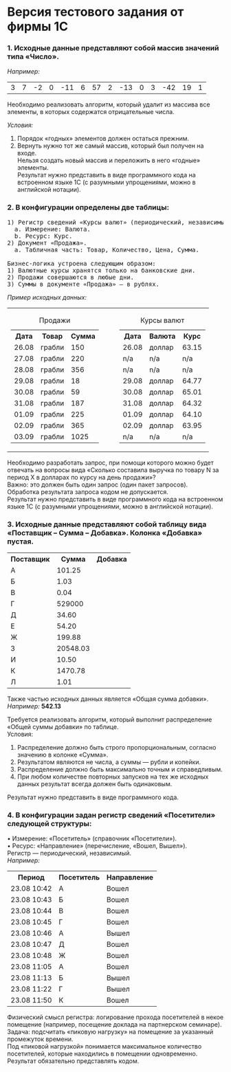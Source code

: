 # Версия тестового задания от фирмы 1С

### 1. Исходные данные представляют собой массив значений типа «Число».
*Например:*
<table>
<tr><td>3</td><td>7</td><td>-2</td><td>0</td><td>-11</td><td>6</td><td>57</td><td>2</td><td>-13</td><td>0</td><td>3</td><td>-42</td><td>19</td><td>1</td></tr>
</table>	

Необходимо реализовать алгоритм, который удалит из массива все элементы, в которых содержатся отрицательные числа.<br>

*Условия:*
1)	Порядок «годных» элементов должен остаться прежним.<br>
2)	Вернуть нужно тот же самый массив, который был получен на входе.<br>
Нельзя создать новый массив и переложить в него «годные» элементы.<br>
Результат нужно представить в виде программного кода на встроенном языке 1С (с разумными упрощениями, можно в английской нотации).

### 2. В конфигурации определены две таблицы:
<pre>
1) Регистр сведений «Курсы валют» (периодический, независимый).
  a. Измерение: Валюта.
  b. Ресурс: Курс.
2) Документ «Продажа».
  a. Табличная часть: Товар, Количество, Цена, Сумма.
  
Бизнес-логика устроена следующим образом:
1) Валютные курсы хранятся только на банковские дни.
2) Продажи совершаются в любые дни.
3) Суммы в документе «Продажа» — в рублях.
</pre>
*Пример исходных данных:*

<table><tr><td>

<table>
  <caption>Продажи</caption>
  <tr><th>Дата</th><th>Товар</th><th>Сумма</th></tr>
  <tr><td>26.08</td><td> грабли</td><td>	150</td></tr>
  <tr><td>27.08</td><td> грабли</td><td>	220</td></tr>
  <tr><td>28.08</td><td>	грабли</td><td>	356</td></tr>
  <tr><td>29.08</td><td>	грабли</td><td>	18</td></tr>
  <tr><td>30.08</td><td>	грабли</td><td>	59</td></tr>
  <tr><td>31.08</td><td>	грабли</td><td>	187</td></tr>
  <tr><td>01.09</td><td>	грабли</td><td>	225</td></tr>
  <tr><td>02.09</td><td>	грабли</td><td>	365</td></tr>
  <tr><td>03.09</td><td>	грабли</td><td>	1025</td></tr>
</table>
  
</td><td> &#8195; </td><td>

<table>
<caption>Курсы валют</caption>
<tr><th>Дата</th><th>	Валюта</th><th>	Курс</th></tr>
<tr><td>26.08</td><td>	доллар</td><td>	63.15</td></tr>
<tr><td>n/a</td><td>	n/a</td><td>	n/a</td></tr>
<tr><td>n/a</td><td>	n/a</td><td>	n/a</td></tr>
<tr><td>29.08</td><td>	доллар</td><td>	64.77</td></tr>
<tr><td>30.08</td><td>	доллар</td><td>	65.01</td></tr>
<tr><td>31.08</td><td>	доллар</td><td>	64.32</td></tr>
<tr><td>01.09</td><td>	доллар</td><td>	64.10</td></tr>
<tr><td>02.09</td><td>	доллар</td><td>	63.95</td></tr>
<tr><td>n/a</td><td>	n/a</td><td>	n/a</td></tr>
</table>
  
</td></tr></table>

Необходимо разработать запрос, при помощи которого можно будет отвечать на вопросы вида «Сколько составила выручка по товару N за период X в долларах по курсу на день продажи»?<br>
Важно: это должен быть один запрос (один пакет запросов).<br>
Обработка результата запроса кодом не допускается.<br>
Результат нужно представить в виде программного кода на встроенном языке 1С (с разумными упрощениями, можно в английской нотации).

### 3. Исходные данные представляют собой таблицу вида «Поставщик – Сумма – Добавка».  Колонка «Добавка» пустая.
<table>
<tr><th>Поставщик</th><th>	Сумма</th><th>	Добавка</th></tr>
<tr><td>А</td><td>	101.25</td><td>	</td></tr>
<tr><td>Б</td><td>	1.03</td><td>	</td></tr>
<tr><td>В</td><td>	0.04</td><td>	</td></tr>
<tr><td>Г</td><td>	529000</td><td>	</td></tr>
<tr><td>Д</td><td>	34.60</td><td>	</td></tr>
<tr><td>Е</td><td>	54.20</td><td>	</td></tr>
<tr><td>Ж</td><td>	199.88</td><td>	</td></tr>
<tr><td>З</td><td>	20548.03</td><td> </td></tr>
<tr><td>И</td><td>	10.50</td><td>	</td></tr>
<tr><td>К</td><td>	1470.78</td><td></td></tr>	
<tr><td>Л</td><td>	1.01</td><td>	</td></tr>
</table>

Также частью исходных данных является «Общая сумма добавки».<br> 
*Например:*
**542.13**

Требуется реализовать алгоритм, который выполнит распределение «Общей суммы добавки» по таблице.<br> 
Условия:<br>
1) Распределение должно быть строго пропорциональным, согласно значению в колонке «Сумма».<br>
2) Результатом являются не числа, а суммы — рубли и копейки.<br>
3) Распределение должно быть максимально точным и справедливым.<br>
4) При любом количестве повторных запусков на тех же исходных данных результат всегда должен быть одинаковым.<br>

Результат нужно представить в виде программного кода.

### 4. В конфигурации задан регистр сведений «Посетители» следующей структуры:
•	Измерение: «Посетитель» (справочник «Посетители»).<br>
•	Ресурс: «Направление» (перечисление, «Вошел, Вышел»).<br>
Регистр — периодический, независимый.<br>
*Например:*

<table>
<tr><th>Период</th><th>	Посетитель</th><th>	Направление</th></tr>
<tr><td>23.08 10:42</td><td>	А</td><td>	Вошел</td></tr>
<tr><td>23.08 10:43</td><td>	Б</td><td>	Вошел</td></tr>
<tr><td>23.08 10:44</td><td>	В</td><td>	Вошел</td></tr>
<tr><td>23.08 10:45</td><td>	Г</td><td>	Вошел</td></tr>
<tr><td>23.08 10:46</td><td>	А</td><td>	Вышел</td></tr>
<tr><td>23.08 10:47</td><td>	Д</td><td>	Вошел</td></tr>
<tr><td>23.08 10:48</td><td>	Ж</td><td>	Вошел</td></tr>
<tr><td>23.08 11:05</td><td>	А</td><td>	Вошел</td></tr>
<tr><td>23.08 11:13</td><td>	Б</td><td>	Вышел</td></tr>
<tr><td>23.08 11:22</td><td>	Г</td><td>	Вышел</td></tr>
<tr><td>23.08 11:50</td><td>	К</td><td>	Вошел</td></tr>
</table>

Физический смысл регистра: логирование прохода посетителей в некое помещение (например, посещение доклада на партнерском семинаре).<br>
Задача: подсчитать «пиковую нагрузку» на помещение за указанный промежуток времени.<br>
Под «пиковой нагрузкой» понимается максимальное количество посетителей, которые находились в помещении одновременно.<br>
Результат обязательно представлять кодом.

